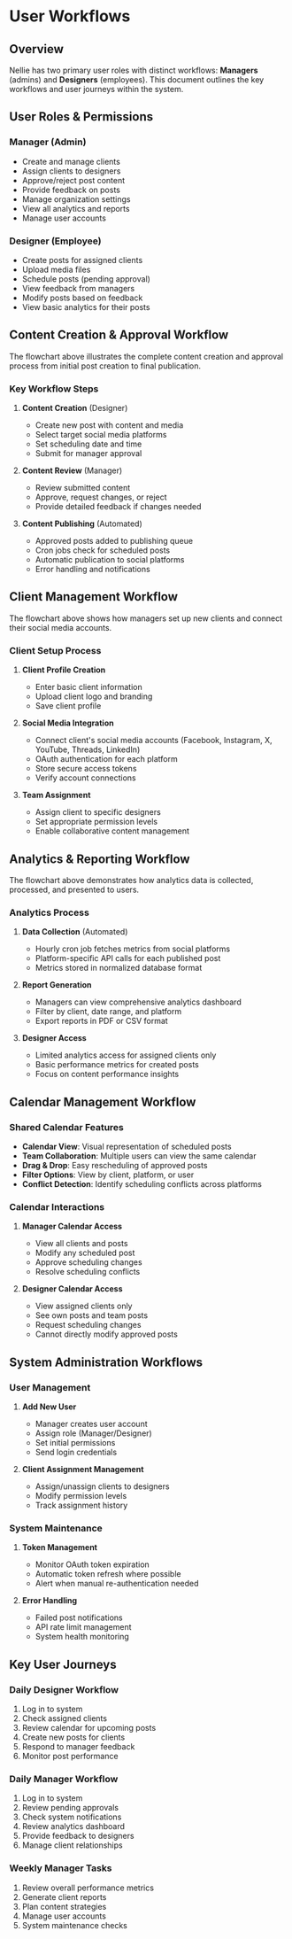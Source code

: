 # User Workflows

## Overview
Nellie has two primary user roles with distinct workflows: **Managers** (admins) and **Designers** (employees). This document outlines the key workflows and user journeys within the system.

## User Roles & Permissions

### Manager (Admin)
- Create and manage clients
- Assign clients to designers
- Approve/reject post content
- Provide feedback on posts
- Manage organization settings
- View all analytics and reports
- Manage user accounts

### Designer (Employee)
- Create posts for assigned clients
- Upload media files
- Schedule posts (pending approval)
- View feedback from managers
- Modify posts based on feedback
- View basic analytics for their posts

## Content Creation & Approval Workflow
The flowchart above illustrates the complete content creation and approval process from initial post creation to final publication.

### Key Workflow Steps

1. **Content Creation** (Designer)
   - Create new post with content and media
   - Select target social media platforms
   - Set scheduling date and time
   - Submit for manager approval

2. **Content Review** (Manager)
   - Review submitted content
   - Approve, request changes, or reject
   - Provide detailed feedback if changes needed

3. **Content Publishing** (Automated)
   - Approved posts added to publishing queue
   - Cron jobs check for scheduled posts
   - Automatic publication to social platforms
   - Error handling and notifications

## Client Management Workflow
The flowchart above shows how managers set up new clients and connect their social media accounts.

### Client Setup Process

1. **Client Profile Creation**
   - Enter basic client information
   - Upload client logo and branding
   - Save client profile

2. **Social Media Integration**
   - Connect client's social media accounts (Facebook, Instagram, X, YouTube, Threads, LinkedIn)
   - OAuth authentication for each platform
   - Store secure access tokens
   - Verify account connections

3. **Team Assignment**
   - Assign client to specific designers
   - Set appropriate permission levels
   - Enable collaborative content management

## Analytics & Reporting Workflow
The flowchart above demonstrates how analytics data is collected, processed, and presented to users.

### Analytics Process

1. **Data Collection** (Automated)
   - Hourly cron job fetches metrics from social platforms
   - Platform-specific API calls for each published post
   - Metrics stored in normalized database format

2. **Report Generation**
   - Managers can view comprehensive analytics dashboard
   - Filter by client, date range, and platform
   - Export reports in PDF or CSV format

3. **Designer Access**
   - Limited analytics access for assigned clients only
   - Basic performance metrics for created posts
   - Focus on content performance insights

## Calendar Management Workflow

### Shared Calendar Features
- **Calendar View**: Visual representation of scheduled posts
- **Team Collaboration**: Multiple users can view the same calendar
- **Drag & Drop**: Easy rescheduling of approved posts
- **Filter Options**: View by client, platform, or user
- **Conflict Detection**: Identify scheduling conflicts across platforms

### Calendar Interactions
1. **Manager Calendar Access**
   - View all clients and posts
   - Modify any scheduled post
   - Approve scheduling changes
   - Resolve scheduling conflicts

2. **Designer Calendar Access**
   - View assigned clients only
   - See own posts and team posts
   - Request scheduling changes
   - Cannot directly modify approved posts

## System Administration Workflows

### User Management
1. **Add New User**
   - Manager creates user account
   - Assign role (Manager/Designer)
   - Set initial permissions
   - Send login credentials

2. **Client Assignment Management**
   - Assign/unassign clients to designers
   - Modify permission levels
   - Track assignment history

### System Maintenance
1. **Token Management**
   - Monitor OAuth token expiration
   - Automatic token refresh where possible
   - Alert when manual re-authentication needed

2. **Error Handling**
   - Failed post notifications
   - API rate limit management
   - System health monitoring

## Key User Journeys

### Daily Designer Workflow
1. Log in to system
2. Check assigned clients
3. Review calendar for upcoming posts
4. Create new posts for clients
5. Respond to manager feedback
6. Monitor post performance

### Daily Manager Workflow
1. Log in to system
2. Review pending approvals
3. Check system notifications
4. Review analytics dashboard
5. Provide feedback to designers
6. Manage client relationships

### Weekly Manager Tasks
1. Review overall performance metrics
2. Generate client reports
3. Plan content strategies
4. Manage user accounts
5. System maintenance checks 